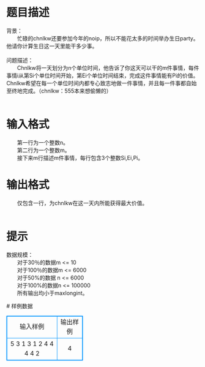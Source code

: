 # 

 
 # 题目描述 
<p>
背景：<br>　　忙碌的chnlkw还要参加今年的noip，所以不能花太多的时间举办生日party。他请你计算生日这一天里能干多少事。<br><br>问题描述：<br>　　Chnlkw将一天划分为n个单位时间，他告诉了你这天可以干的m件事情，每件事情i从第Si个单位时间开始，第Ei个单位时间结束，完成这件事情能有Pi的价值。Chnlkw希望在每一个单位时间内都专心致志地做一件事情，并且每一件事都自始至终地完成。（chnlkw：555本来想偷懒的）<br><br></p> 

 
 # 输入格式 
<p>
　　第一行为一个整数n。<br>　　第二行为一个整数m。<br>　　接下来m行描述m件事情，每行包含3个整数Si,Ei,Pi。<br></p> 

 
 # 输出格式 
<p>
　　仅包含一行，为chnlkw在这一天内所能获得最大价值。<br><br></p> 

 
 # 提示 
<p>
数据规模：<br>　　对于30％的数据m <= 10<br>　　对于100％的数据m <= 6000<br>　　对于50%的数据 n <= 6000<br>　　对于100%的数据n <= 100000<br>　　所有输出均小于maxlongint。<br></p> 
# 样例数据
<style>
        table,table tr th, table tr td { border:1px solid #0094ff; }
        table { width: 200px; min-height: 25px; line-height: 25px; text-align: center; border-collapse: collapse;}   
    </style>
<table>
	<tr>
		<td>输入样例</td>
		<td>输出样例</td>
	</tr>
<tr><td>5
3
1 3 1
2 4 4
4 4 2
</td><td>4
</td></tr></table>
